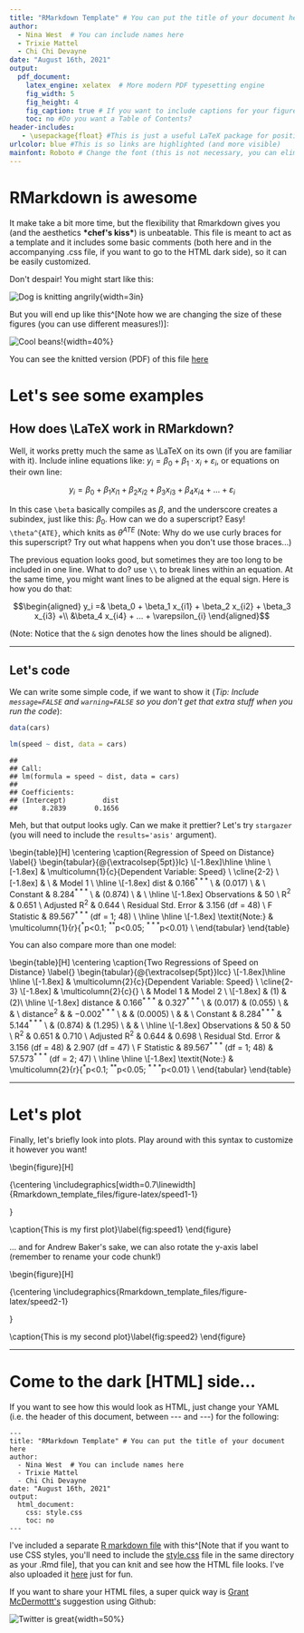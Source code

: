 ```yaml
---
title: "RMarkdown Template" # You can put the title of your document here
author: 
  - Nina West  # You can include names here
  - Trixie Mattel
  - Chi Chi Devayne
date: "August 16th, 2021"
output: 
  pdf_document: 
    latex_engine: xelatex  # More modern PDF typesetting engine
    fig_width: 5
    fig_height: 4
    fig_caption: true # If you want to include captions for your figures (usually you do)
    toc: no #Do you want a Table of Contents?
header-includes:
   - \usepackage{float} #This is just a useful LaTeX package for positioning tables and figures
urlcolor: blue #This is so links are highlighted (and more visible)
mainfont: Roboto # Change the font (this is not necessary, you can eliminate this option if you're having compiling issues)
---
```



<!-- Usually, you should load all your packages at the beginning. If you don't have a package installed, you'll need to do that first! -->


# RMarkdown is awesome

It make take a bit more time, but the flexibility that Rmarkdown gives you (and the aesthetics **\*chef's kiss\***) is unbeatable. This file is meant to act as a template and it includes some basic comments (both here and in the accompanying .css file, if you want to go to the HTML dark side), so it can be easily customized. 

Don't despair! You might start like this:

![Dog is knitting angrily](./Rmarkdown/images/knits2.png){width=3in}


But you will end up like this^[Note how we are changing the size of these figures (you can use different measures!)]:

![Cool beans!](./Rmarkdown/images/cool_beans.jpeg){width=40%}

You can see the knitted version (PDF) of this file [here](https://www.magdalenabennett.com/files/Rmarkdown_template.pdf)

# Let's see some examples

## How does \LaTeX work in RMarkdown?

Well, it works pretty much the same as \LaTeX on its own (if you are familiar with it). Include inline equations like: $y_i = \beta_0 + \beta_1\cdot x_i + \varepsilon_i$, or equations on their own line:

$$y_i = \beta_0 + \beta_1 x_{i1} + \beta_2 x_{i2} + \beta_3 x_{i3} + \beta_4 x_{i4} + ... + \varepsilon_{i}$$

In this case `\beta` basically compiles as $\beta$, and the underscore creates a subindex, just like this: $\beta_0$. How can we do a superscript? Easy! `\theta^{ATE}`, which knits as $\theta^{ATE}$ (Note: Why do we use curly braces for this superscript? Try out what happens when you don't use those braces...)

The previous equation looks good, but sometimes they are too long to be included in one line. What to do? use `\\` to break lines within an equation. At the same time, you might want lines to be aligned at the equal sign. Here is how you do that:

$$\begin{aligned}
y_i =& \beta_0 + \beta_1 x_{i1} + \beta_2 x_{i2} + \beta_3 x_{i3} +\\
    &\beta_4 x_{i4} + ... + \varepsilon_{i}
\end{aligned}$$

(Note: Notice that the `&` sign denotes how the lines should be aligned).

---

## Let's code

We can write some simple code, if we want to show it (*Tip: Include `message=FALSE` and `warning=FALSE` so you don't get that extra stuff when you run the code*):


```r
data(cars)

lm(speed ~ dist, data = cars)
```

```
## 
## Call:
## lm(formula = speed ~ dist, data = cars)
## 
## Coefficients:
## (Intercept)         dist  
##      8.2839       0.1656
```

Meh, but that output looks ugly. Can we make it prettier? Let's try `stargazer` (you will need to include the `results='asis'` argument).


\begin{table}[H] \centering 
  \caption{Regression of Speed on Distance} 
  \label{} 
\begin{tabular}{@{\extracolsep{5pt}}lc} 
\\[-1.8ex]\hline 
\hline \\[-1.8ex] 
 & \multicolumn{1}{c}{Dependent Variable: Speed} \\ 
\cline{2-2} 
\\[-1.8ex] &  \\ 
 & Model 1 \\ 
\hline \\[-1.8ex] 
 dist & 0.166$^{***}$ \\ 
  & (0.017) \\ 
  & \\ 
 Constant & 8.284$^{***}$ \\ 
  & (0.874) \\ 
  & \\ 
\hline \\[-1.8ex] 
Observations & 50 \\ 
R$^{2}$ & 0.651 \\ 
Adjusted R$^{2}$ & 0.644 \\ 
Residual Std. Error & 3.156 (df = 48) \\ 
F Statistic & 89.567$^{***}$ (df = 1; 48) \\ 
\hline 
\hline \\[-1.8ex] 
\textit{Note:}  & \multicolumn{1}{r}{$^{*}$p$<$0.1; $^{**}$p$<$0.05; $^{***}$p$<$0.01} \\ 
\end{tabular} 
\end{table} 

You can also compare more than one model:


\begin{table}[H] \centering 
  \caption{Two Regressions of Speed on Distance} 
  \label{} 
\begin{tabular}{@{\extracolsep{5pt}}lcc} 
\\[-1.8ex]\hline 
\hline \\[-1.8ex] 
 & \multicolumn{2}{c}{Dependent Variable: Speed} \\ 
\cline{2-3} 
\\[-1.8ex] & \multicolumn{2}{c}{} \\ 
 & Model 1 & Model 2 \\ 
\\[-1.8ex] & (1) & (2)\\ 
\hline \\[-1.8ex] 
 distance & 0.166$^{***}$ & 0.327$^{***}$ \\ 
  & (0.017) & (0.055) \\ 
  & & \\ 
 distance$^2$ &  & $-$0.002$^{***}$ \\ 
  &  & (0.0005) \\ 
  & & \\ 
 Constant & 8.284$^{***}$ & 5.144$^{***}$ \\ 
  & (0.874) & (1.295) \\ 
  & & \\ 
\hline \\[-1.8ex] 
Observations & 50 & 50 \\ 
R$^{2}$ & 0.651 & 0.710 \\ 
Adjusted R$^{2}$ & 0.644 & 0.698 \\ 
Residual Std. Error & 3.156 (df = 48) & 2.907 (df = 47) \\ 
F Statistic & 89.567$^{***}$ (df = 1; 48) & 57.573$^{***}$ (df = 2; 47) \\ 
\hline 
\hline \\[-1.8ex] 
\textit{Note:}  & \multicolumn{2}{r}{$^{*}$p$<$0.1; $^{**}$p$<$0.05; $^{***}$p$<$0.01} \\ 
\end{tabular} 
\end{table} 

---

# Let's plot

Finally, let's briefly look into plots. Play around with this syntax to customize it however you want!


\begin{figure}[H]

{\centering \includegraphics[width=0.7\linewidth]{Rmarkdown_template_files/figure-latex/speed1-1} 

}

\caption{This is my first plot}\label{fig:speed1}
\end{figure}

... and for Andrew Baker's sake, we can also rotate the y-axis label (remember to rename your code chunk!)

\begin{figure}[H]

{\centering \includegraphics{Rmarkdown_template_files/figure-latex/speed2-1} 

}

\caption{This is my second plot}\label{fig:speed2}
\end{figure}

---

# Come to the dark [HTML] side...

If you want to see how this would look as HTML, just change your YAML (i.e. the header of this document, between --- and ---) for the following:

```
---
title: "RMarkdown Template" # You can put the title of your document here
author: 
  - Nina West  # You can include names here
  - Trixie Mattel
  - Chi Chi Devayne
date: "August 16th, 2021"
output: 
  html_document:
    css: style.css 
    toc: no
---
```

I've included a separate [R markdown file](https://raw.githubusercontent.com/maibennett/website_github/master/exampleSite/content/files/Rmarkdown_template.Rmd) with this^[Note that if you want to use CSS styles, you'll need to include the [style.css](https://raw.githubusercontent.com/maibennett/website_github/master/exampleSite/content/files/style.css) file in the same directory as your .Rmd file], that you can knit and see how the HTML file looks. I've also uploaded it [here](https://www.magdalenabennett.com/files/Rmarkdown_template.html) just for fun.

If you want to share your HTML files, a super quick way is [Grant McDermottt's](https://twitter.com/grant_mcdermott) suggestion using Github:

![Twitter is great](./Rmarkdown/images/host_html.png){width=50%}
